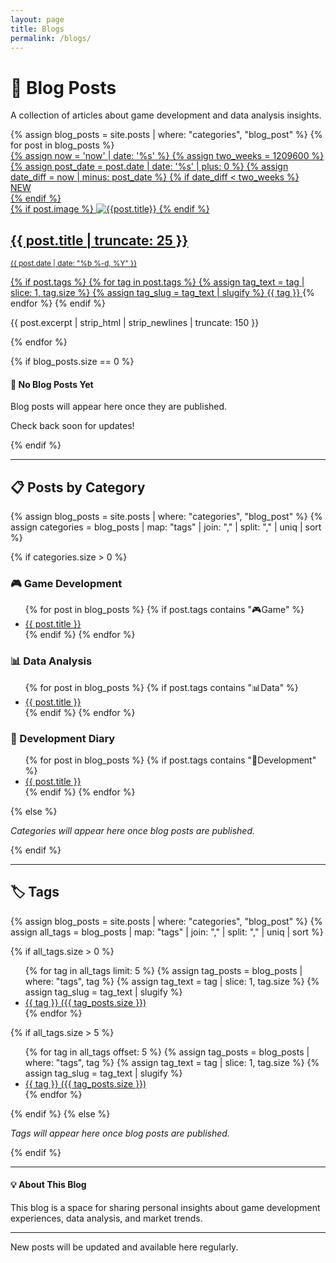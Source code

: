 ```yaml
---
layout: page
title: Blogs
permalink: /blogs/
---
```


# 📝 Blog Posts

A collection of articles about game development and data analysis insights.

<div class="row">
  {% assign blog_posts = site.posts | where: "categories", "blog_post" %}
  {% for post in blog_posts %}   
    <div class="col-12 col-md-6 col-lg-4 mb-4">
     <a href="{{ post.url | prepend: site.baseurl }}" class="index-anchor">
      <div class="card rounded overflow-hidden">
        {% assign now = 'now' | date: '%s' %}
        {% assign two_weeks = 1209600 %}
        {% assign post_date = post.date | date: '%s' | plus: 0 %}
        {% assign date_diff = now | minus: post_date %}
        {% if date_diff < two_weeks %}
          <div class="new-badge">NEW</div>
        {% endif %}
        <div class="image">
          {% if post.image %}
          <img src="{{post.image | relative_url}}" alt="{{post.title}}">
          {% endif %}
          <div class="card-body">
            <h2 class="panel-title">{{ post.title | truncate: 25 }}</h2>
            <p class="p-0 my-1 mx-0"><span class="post-meta"><small>{{ post.date | date: "%b %-d, %Y" }}</small></span></p>
            {% if post.tags %}
              {% for tag in post.tags %}
                {% assign tag_text = tag | slice: 1, tag.size %}
                {% assign tag_slug = tag_text | slugify %}
                <a href="{{ site.baseurl }}/tags/{{ tag_slug }}/" class="tag-link">
                  <span class="badge badge-{{ post.colors[forloop.index0] }}">{{ tag }}</span>
                </a>
              {% endfor %}
            {% endif %}
            <p></p>
            <p>{{ post.excerpt | strip_html | strip_newlines | truncate: 150 }}</p>
          </div>
        </div>
      </div>
    </a>
    </div>
  {% endfor %}
  
  {% if blog_posts.size == 0 %}
    <div class="col-12">
      <div class="alert alert-info text-center" role="alert">
        <h4 class="alert-heading">📝 No Blog Posts Yet</h4>
        <p>Blog posts will appear here once they are published.</p>
        <p class="mb-0">Check back soon for updates!</p>
      </div>
    </div>
  {% endif %}
</div>

---

## 📋 Posts by Category

{% assign blog_posts = site.posts | where: "categories", "blog_post" %}
{% assign categories = blog_posts | map: "tags" | join: "," | split: "," | uniq | sort %}

{% if categories.size > 0 %}
  ### 🎮 Game Development
  <ul>
    {% for post in blog_posts %}
      {% if post.tags contains "🎮Game" %}
        <li><a href="{{ post.url | prepend: site.baseurl }}">{{ post.title }}</a></li>
      {% endif %}
    {% endfor %}
  </ul>

  ### 📊 Data Analysis
  <ul>
    {% for post in blog_posts %}
      {% if post.tags contains "📊Data" %}
        <li><a href="{{ post.url | prepend: site.baseurl }}">{{ post.title }}</a></li>
      {% endif %}
    {% endfor %}
  </ul>

  ### 🔧 Development Diary
  <ul>
    {% for post in blog_posts %}
      {% if post.tags contains "🔧Development" %}
        <li><a href="{{ post.url | prepend: site.baseurl }}">{{ post.title }}</a></li>
      {% endif %}
    {% endfor %}
  </ul>
{% else %}
  <p><em>Categories will appear here once blog posts are published.</em></p>
{% endif %}

---

## 🏷️ Tags

{% assign blog_posts = site.posts | where: "categories", "blog_post" %}
{% assign all_tags = blog_posts | map: "tags" | join: "," | split: "," | uniq | sort %}

<div class="row">
  {% if all_tags.size > 0 %}
    <div class="col-md-6">
      <ul class="list-unstyled">
        {% for tag in all_tags limit: 5 %}
          {% assign tag_posts = blog_posts | where: "tags", tag %}
          {% assign tag_text = tag | slice: 1, tag.size %}
          {% assign tag_slug = tag_text | slugify %}
          <li><a href="{{ site.baseurl }}/tags/{{ tag_slug }}/"><span class="badge badge-primary">{{ tag }}</span> ({{ tag_posts.size }})</a></li>
        {% endfor %}
      </ul>
    </div>
    {% if all_tags.size > 5 %}
      <div class="col-md-6">
        <ul class="list-unstyled">
          {% for tag in all_tags offset: 5 %}
            {% assign tag_posts = blog_posts | where: "tags", tag %}
            {% assign tag_text = tag | slice: 1, tag.size %}
            {% assign tag_slug = tag_text | slugify %}
            <li><a href="{{ site.baseurl }}/tags/{{ tag_slug }}/"><span class="badge badge-info">{{ tag }}</span> ({{ tag_posts.size }})</a></li>
          {% endfor %}
        </ul>
      </div>
    {% endif %}
  {% else %}
    <div class="col-12">
      <p><em>Tags will appear here once blog posts are published.</em></p>
    </div>
  {% endif %}
</div>

---

<div class="alert alert-info" role="alert">
  <h4 class="alert-heading">💡 About This Blog</h4>
  <p>This blog is a space for sharing personal insights about game development experiences, data analysis, and market trends.</p>
  <hr>
  <p class="mb-0">New posts will be updated and available here regularly.</p>
</div>
